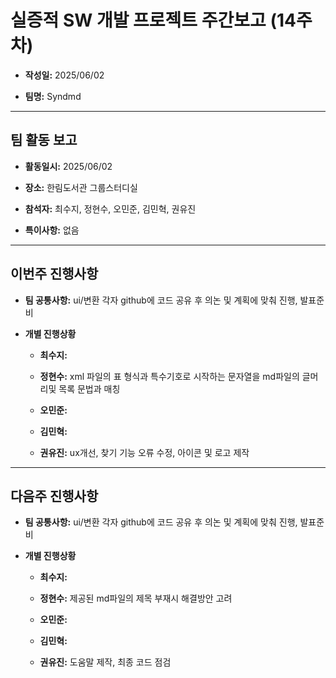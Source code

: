 # 실증적 SW 개발 프로젝트 주간보고 (14주차)
- **작성일:** 2025/06/02

- **팀명:** Syndmd

***

## 팀 활동 보고
- **활동일시:** 2025/06/02

- **장소:** 한림도서관 그룹스터디실

- **참석자:** 최수지, 정현수, 오민준, 김민혁, 권유진

- **특이사항:** 없음

***

## 이번주 진행사항
- **팀 공통사항:** ui/변환 각자 github에 코드 공유 후 의논 및 계획에 맞춰 진행, 발표준비

- **개별 진행상황**

  - **최수지:** 

  - **정현수:** xml 파일의 표 형식과 특수기호로 시작하는 문자열을 md파일의 글머리및 목록 문법과 매칭

  - **오민준:** 

  - **김민혁:** 

  - **권유진:** ux개선, 찾기 기능 오류 수정, 아이콘 및 로고 제작

***

## 다음주 진행사항
- **팀 공통사항:** ui/변환 각자 github에 코드 공유 후 의논 및 계획에 맞춰 진행, 발표준비

- **개별 진행상황**

  - **최수지:**  

  - **정현수:** 제공된 md파일의 제목 부재시 해결방안 고려

  - **오민준:** 

  - **김민혁:** 

  - **권유진:** 도움말 제작, 최종 코드 점검
